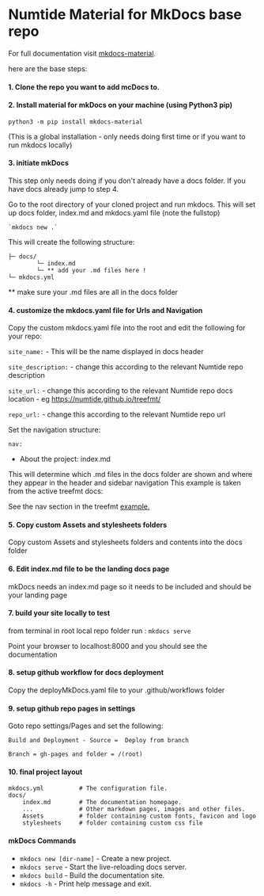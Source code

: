 # Numtide Material for MkDocs base repo

For full documentation visit [mkdocs-material](https://squidfunk.github.io/mkdocs-material/getting-started/).

here are the base steps:

#### 1. Clone the repo you want to add mcDocs to.

#### 2. Install material for mkDocs on your machine (using Python3 pip)

`python3 -m pip install mkdocs-material`

(This is a global installation - only needs doing first time or if you want to run mkdocs locally)

#### 3. initiate mkDocs

This step only needs doing if you don't already have a docs folder.
If you have docs already jump to step 4.

Go to the root directory of your cloned project and run mkdocs.
This will set up docs folder, index.md and mkdocs.yaml file (note the fullstop)

    `mkdocs new .`

This will create the following structure:

	├─ docs/
        	└─ index.md
        	└─ ** add your .md files here !
	└─ mkdocs.yml

** make sure your .md files are all in the docs folder

#### 4. customize the mkdocs.yaml file for Urls and Navigation

Copy the custom mkdocs.yaml file into the root and
edit the following for your repo:

`site_name:` - This will be the name displayed in docs header

`site_description:` - change this according to the relevant Numtide repo description

`site_url:` - change this according to the relevant Numtide repo docs location - eg https://numtide.github.io/treefmt/

`repo_url:` - change this according to the relevant Numtide repo url


Set the navigation structure:

`nav:`
  - About the project: index.md

This will determine which .md files in the docs folder are shown and where they appear in the header and sidebar navigation
This example is taken from the active treefmt docs:

See the nav section in the treefmt
<a href="https://github.com/numtide/treefmt/blob/main/mkdocs.yml" target="_blank">example.</a>
#### 5. Copy custom Assets and stylesheets folders 

Copy custom Assets and stylesheets folders and contents into the docs folder

#### 6. Edit index.md file to be the landing docs page

mkDocs needs an index.md page so it needs to be included and should be your landing page

#### 7. build your site locally to test

from terminal in root local repo folder run :
`mkdocs serve`

Point your browser to localhost:8000 and you should see the documentation

#### 8. setup github workflow for docs deployment

Copy the deployMkDocs.yaml file to your .github/workflows folder

#### 9. setup github repo pages in settings

Goto repo settings/Pages and set the following:

	Build and Deployment - Source =  Deploy from branch
	
	Branch = gh-pages and folder = /(root)

#### 10. final project layout

    mkdocs.yml          # The configuration file.
    docs/
        index.md        # The documentation homepage.
        ...             # Other markdown pages, images and other files.
        Assets          # folder containing custom fonts, favicon and logo
        stylesheets     # folder containing custom css file



#### mkDocs Commands

* `mkdocs new [dir-name]` - Create a new project.
* `mkdocs serve` - Start the live-reloading docs server.
* `mkdocs build` - Build the documentation site.
* `mkdocs -h` - Print help message and exit.
